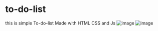# to-do-list
this is simple To-do-list 
Made with HTML CSS and Js
![image](https://github.com/adarshpandey515/to-do-list/assets/124281012/0b87e7e7-4a98-49f6-8b23-04d372b86dae)
![image](https://github.com/adarshpandey515/to-do-list/assets/124281012/a78cf328-279c-452e-8b32-fa0a1d7f7447)
